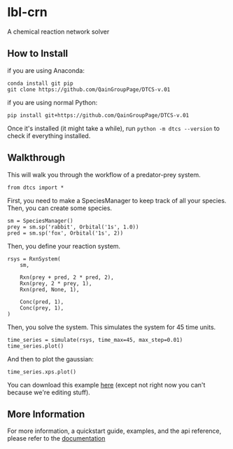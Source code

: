 # lbl-crn
A chemical reaction network solver

## How to Install
if you are using Anaconda:

    conda install git pip
    git clone https://github.com/QainGroupPage/DTCS-v.01

if you are using normal Python:

    pip install git+https://github.com/QainGroupPage/DTCS-v.01

Once it's installed (it might take a while), run
`python -m dtcs --version`
to check if everything installed.

## Walkthrough
This will walk you through the workflow of a predator-prey system.

    from dtcs import *
    
First, you need to make a SpeciesManager to keep track of all your species.
Then, you can create some species.

    sm = SpeciesManager()
    prey = sm.sp('rabbit', Orbital('1s', 1.0))
    pred = sm.sp('fox', Orbital('1s', 2))
    
Then, you define your reaction system.

    rsys = RxnSystem(
        sm,

        Rxn(prey + pred, 2 * pred, 2),
        Rxn(prey, 2 * prey, 1),
        Rxn(pred, None, 1),

        Conc(pred, 1),
        Conc(prey, 1),
    )

Then, you solve the system. This simulates the system for 45 time units.

    time_series = simulate(rsys, time_max=45, max_step=0.01)
    time_series.plot()
    
And then to plot the gaussian:

    time_series.xps.plot()

You can download this example [here](https://github.com/QainGroupPage/DTCS-v.01/blob/master/examples/predator_prey.ipynb)
(except not right now you can't because we're editing stuff).

## More Information
For more information, a quickstart guide, examples, and the api reference, 
please refer to the [documentation]()
